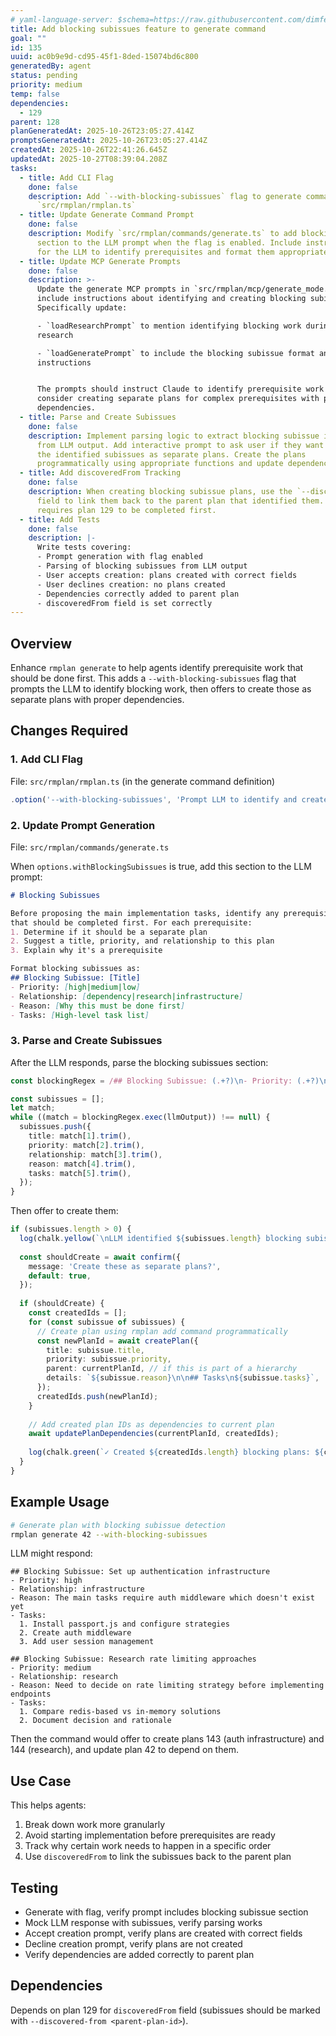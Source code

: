 ```yaml
---
# yaml-language-server: $schema=https://raw.githubusercontent.com/dimfeld/llmutils/main/schema/rmplan-plan-schema.json
title: Add blocking subissues feature to generate command
goal: ""
id: 135
uuid: ac0b9e9d-cd95-45f1-8ded-15074bd6c800
generatedBy: agent
status: pending
priority: medium
temp: false
dependencies:
  - 129
parent: 128
planGeneratedAt: 2025-10-26T23:05:27.414Z
promptsGeneratedAt: 2025-10-26T23:05:27.414Z
createdAt: 2025-10-26T22:41:26.645Z
updatedAt: 2025-10-27T08:39:04.208Z
tasks:
  - title: Add CLI Flag
    done: false
    description: Add `--with-blocking-subissues` flag to generate command in
      `src/rmplan/rmplan.ts`
  - title: Update Generate Command Prompt
    done: false
    description: Modify `src/rmplan/commands/generate.ts` to add blocking subissues
      section to the LLM prompt when the flag is enabled. Include instructions
      for the LLM to identify prerequisites and format them appropriately.
  - title: Update MCP Generate Prompts
    done: false
    description: >-
      Update the generate MCP prompts in `src/rmplan/mcp/generate_mode.ts` to
      include instructions about identifying and creating blocking subissues.
      Specifically update:

      - `loadResearchPrompt` to mention identifying blocking work during
      research

      - `loadGeneratePrompt` to include the blocking subissue format and
      instructions


      The prompts should instruct Claude to identify prerequisite work and
      consider creating separate plans for complex prerequisites with proper
      dependencies.
  - title: Parse and Create Subissues
    done: false
    description: Implement parsing logic to extract blocking subissue information
      from LLM output. Add interactive prompt to ask user if they want to create
      the identified subissues as separate plans. Create the plans
      programmatically using appropriate functions and update dependencies.
  - title: Add discoveredFrom Tracking
    done: false
    description: When creating blocking subissue plans, use the `--discovered-from`
      field to link them back to the parent plan that identified them. This
      requires plan 129 to be completed first.
  - title: Add Tests
    done: false
    description: |-
      Write tests covering:
      - Prompt generation with flag enabled
      - Parsing of blocking subissues from LLM output
      - User accepts creation: plans created with correct fields
      - User declines creation: no plans created
      - Dependencies correctly added to parent plan
      - discoveredFrom field is set correctly
---
```


## Overview

Enhance `rmplan generate` to help agents identify prerequisite work that should be done first. This adds a `--with-blocking-subissues` flag that prompts the LLM to identify blocking work, then offers to create those as separate plans with proper dependencies.

## Changes Required

### 1. Add CLI Flag

File: `src/rmplan/rmplan.ts` (in the generate command definition)

```typescript
.option('--with-blocking-subissues', 'Prompt LLM to identify and create blocking prerequisite plans')
```

### 2. Update Prompt Generation

File: `src/rmplan/commands/generate.ts`

When `options.withBlockingSubissues` is true, add this section to the LLM prompt:

```markdown
# Blocking Subissues

Before proposing the main implementation tasks, identify any prerequisite work
that should be completed first. For each prerequisite:
1. Determine if it should be a separate plan
2. Suggest a title, priority, and relationship to this plan
3. Explain why it's a prerequisite

Format blocking subissues as:
## Blocking Subissue: [Title]
- Priority: [high|medium|low]
- Relationship: [dependency|research|infrastructure]
- Reason: [Why this must be done first]
- Tasks: [High-level task list]
```

### 3. Parse and Create Subissues

After the LLM responds, parse the blocking subissues section:

```typescript
const blockingRegex = /## Blocking Subissue: (.+?)\n- Priority: (.+?)\n- Relationship: (.+?)\n- Reason: (.+?)\n- Tasks: ([\s\S]+?)(?=## Blocking Subissue:|$)/g;

const subissues = [];
let match;
while ((match = blockingRegex.exec(llmOutput)) !== null) {
  subissues.push({
    title: match[1].trim(),
    priority: match[2].trim(),
    relationship: match[3].trim(),
    reason: match[4].trim(),
    tasks: match[5].trim(),
  });
}
```

Then offer to create them:

```typescript
if (subissues.length > 0) {
  log(chalk.yellow(`\nLLM identified ${subissues.length} blocking subissues`));
  
  const shouldCreate = await confirm({
    message: 'Create these as separate plans?',
    default: true,
  });
  
  if (shouldCreate) {
    const createdIds = [];
    for (const subissue of subissues) {
      // Create plan using rmplan add command programmatically
      const newPlanId = await createPlan({
        title: subissue.title,
        priority: subissue.priority,
        parent: currentPlanId, // if this is part of a hierarchy
        details: `${subissue.reason}\n\n## Tasks\n${subissue.tasks}`,
      });
      createdIds.push(newPlanId);
    }
    
    // Add created plan IDs as dependencies to current plan
    await updatePlanDependencies(currentPlanId, createdIds);
    
    log(chalk.green(`✓ Created ${createdIds.length} blocking plans: ${createdIds.join(', ')}`));
  }
}
```

## Example Usage

```bash
# Generate plan with blocking subissue detection
rmplan generate 42 --with-blocking-subissues
```

LLM might respond:

```
## Blocking Subissue: Set up authentication infrastructure
- Priority: high
- Relationship: infrastructure
- Reason: The main tasks require auth middleware which doesn't exist yet
- Tasks:
  1. Install passport.js and configure strategies
  2. Create auth middleware
  3. Add user session management

## Blocking Subissue: Research rate limiting approaches
- Priority: medium  
- Relationship: research
- Reason: Need to decide on rate limiting strategy before implementing endpoints
- Tasks:
  1. Compare redis-based vs in-memory solutions
  2. Document decision and rationale
```

Then the command would offer to create plans 143 (auth infrastructure) and 144 (research), and update plan 42 to depend on them.

## Use Case

This helps agents:
1. Break down work more granularly
2. Avoid starting implementation before prerequisites are ready
3. Track why certain work needs to happen in a specific order
4. Use `discoveredFrom` to link the subissues back to the parent plan

## Testing

- Generate with flag, verify prompt includes blocking subissue section
- Mock LLM response with subissues, verify parsing works
- Accept creation prompt, verify plans are created with correct fields
- Decline creation prompt, verify plans are not created
- Verify dependencies are added correctly to parent plan

## Dependencies

Depends on plan 129 for `discoveredFrom` field (subissues should be marked with `--discovered-from <parent-plan-id>`).
